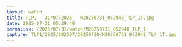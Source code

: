 ```yaml
---
layout: watch
title: TLP1 - 31/07/2025 - M20250731_052948_TLP_1T.jpg
date: 2025-07-31 05:29:48
permalink: /2025/07/31/watch/M20250731_052948_TLP_1
capture: TLP1/2025/202507/20250730/M20250731_052948_TLP_1T.jpg
---
```

